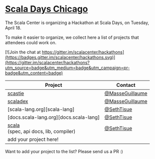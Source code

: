 # [Scala Days Chicago](http://event.scaladays.org/scaladays-chicago-2017)

The Scala Center is organizing a Hackathon at Scala Days, on Tuesday, April 18.

To make it easier to organize, we collect here a list of projects that attendees
could work on.

[![Join the chat at https://gitter.im/scalacenter/hackathons](https://badges.gitter.im/scalacenter/hackathons.svg)](https://gitter.im/scalacenter/hackathons?utm_source=badge&utm_medium=badge&utm_campaign=pr-badge&utm_content=badge)

| Project                                           | Contact                           |
| -------                                           | -------                           |
| [scastie][scastie]                                | [@MasseGuillaume][MasseGuillaume] |
| [scaladex][scaladex]                              | [@MasseGuillaume][MasseGuillaume] |
| [scala-lang.org][scala-lang]                      | [@SethTisue][SethTisue]           |
| [docs.scala-lang.org][docs.scala-lang]            | [@SethTisue][SethTisue]           |
| [scala][scala]<br>(spec, api docs, lib, compiler) | [@SethTisue][SethTisue]           |
| add your project here!                            |                                   |

Want to add your project to the list? Please send us a PR :)




[MasseGuillaume]: https://github.com/MasseGuillaume
[SethTisue]: https://github.com/SethTisue

[docs.scala-lang.org]: https://github.com/scala/scala.github.com/issues
[scala]: https://github.com/scala/bug/issues
[scala-lang.org]: https://github.com/scala/scala-lang/issues
[scaladex]: https://github.com/scalacenter/scaladex/labels/hackathon
[scastie]: https://github.com/scalacenter/scastie/labels/hackathon

